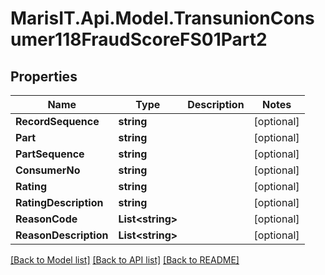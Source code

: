 
# MarisIT.Api.Model.TransunionConsumer118FraudScoreFS01Part2

## Properties

Name | Type | Description | Notes
------------ | ------------- | ------------- | -------------
**RecordSequence** | **string** |  | [optional] 
**Part** | **string** |  | [optional] 
**PartSequence** | **string** |  | [optional] 
**ConsumerNo** | **string** |  | [optional] 
**Rating** | **string** |  | [optional] 
**RatingDescription** | **string** |  | [optional] 
**ReasonCode** | **List&lt;string&gt;** |  | [optional] 
**ReasonDescription** | **List&lt;string&gt;** |  | [optional] 

[[Back to Model list]](../README.md#documentation-for-models)
[[Back to API list]](../README.md#documentation-for-api-endpoints)
[[Back to README]](../README.md)

